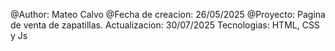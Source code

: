 @Author: Mateo Calvo @Fecha de creacion: 26/05/2025 @Proyecto: Pagina de venta de zapatillas.
Actualizacion: 30/07/2025
Tecnologias: HTML, CSS y Js